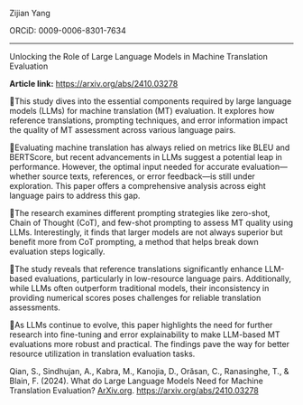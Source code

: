 Zijian Yang

ORCiD: 0009-0006-8301-7634

------

Unlocking the Role of Large Language Models in Machine Translation Evaluation

**Article link:** https://arxiv.org/abs/2410.03278

📌This study dives into the essential components required by large language models (LLMs) for machine translation (MT) evaluation. It explores how reference translations, prompting techniques, and error information impact the quality of MT assessment across various language pairs.

🔹Evaluating machine translation has always relied on metrics like BLEU and BERTScore, but recent advancements in LLMs suggest a potential leap in performance. However, the optimal input needed for accurate evaluation—whether source texts, references, or error feedback—is still under exploration. This paper offers a comprehensive analysis across eight language pairs to address this gap.

🔹The research examines different prompting strategies like zero-shot, Chain of Thought (CoT), and few-shot prompting to assess MT quality using LLMs. Interestingly, it finds that larger models are not always superior but benefit more from CoT prompting, a method that helps break down evaluation steps logically.

🔹The study reveals that reference translations significantly enhance LLM-based evaluations, particularly in low-resource language pairs. Additionally, while LLMs often outperform traditional models, their inconsistency in providing numerical scores poses challenges for reliable translation assessments.

🔹As LLMs continue to evolve, this paper highlights the need for further research into fine-tuning and error explainability to make LLM-based MT evaluations more robust and practical. The findings pave the way for better resource utilization in translation evaluation tasks.

Qian, S., Sindhujan, A., Kabra, M., Kanojia, D., Orăsan, C., Ranasinghe, T., & Blain, F. (2024). What do Large Language Models Need for Machine Translation Evaluation? [ArXiv.org](http://ArXiv.org). https://arxiv.org/abs/2410.03278